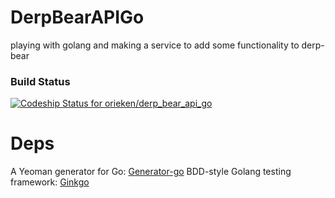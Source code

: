# DerpBearAPIGo

playing with golang and making a service to add some functionality to derp-bear

### Build Status

[ ![Codeship Status for orieken/derp_bear_api_go](https://codeship.com/projects/7f537d00-cd10-0132-f567-767651b3a193/status?branch=master)](https://codeship.com/projects/76218)


# Deps

A Yeoman generator for Go: [Generator-go](https://www.npmjs.com/package/generator-go)
BDD-style Golang testing framework: [Ginkgo](http://onsi.github.io/ginkgo/)